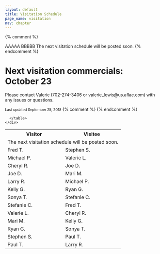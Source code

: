 ```yaml
---
layout: default
title: Visitation Schedule
page_name: visitation
nav: chapter
---
```

{% comment %}
  <tr>
    <td data-th="Vistor">AAAAA</td>
    <td data-th="Visitee">BBBBB</td>
  </tr>
  
  <tr>
    <td colspan="2">The next visitation schedule will be posted soon.</td>
  </tr>
{% endcomment %}

<div class="container margin-b-30">
  <div class="wide_banner">
    <h1>Next visitation commercials: October 23</h1>
</div>
  <div class="row">
    <div class="col-md-6 col-md-offset-3">
      <p>Please contact Valerie (702-274-3406 or valerie_lewis@us.aflac.com) with any issues or questions. </p>
      <small>Last updated September 25, 2018</small>
      <table class="rwd-table">
        <tr>
          <th>Visitor</th>
          <th>Visitee</th>
        </tr>
        <tr>
          <td colspan="2">The next visitation schedule will be posted soon.</td>
        </tr>
{% comment %}
        <tr>
          <td data-th="Vistor">Fred T.</td>
          <td data-th="Visitee">Stephen S.</td>
        </tr>
        <tr>
          <td data-th="Vistor">Michael P.</td>
          <td data-th="Visitee">Valerie L.</td>
        </tr>
        <tr>
          <td data-th="Vistor">Cheryl R.</td>
          <td data-th="Visitee">Joe D.</td>
        </tr>
        <tr>
          <td data-th="Vistor">Joe D.</td>
          <td data-th="Visitee">Mari M.</td>
        </tr>
        <tr>
          <td data-th="Vistor">Larry R.</td>
          <td data-th="Visitee">Michael P.</td>
        </tr>
        <tr>
          <td data-th="Vistor">Kelly G.</td>
          <td data-th="Visitee">Ryan G.</td>
        </tr>
        <tr>
          <td data-th="Vistor">Sonya T.</td>
          <td data-th="Visitee">Stefanie C.</td>
        </tr>
        <tr>
          <td data-th="Vistor">Stefanie C.</td>
          <td data-th="Visitee">Fred T.</td>
        </tr>
        <tr>
          <td data-th="Vistor">Valerie L.</td>
          <td data-th="Visitee">Cheryl R.</td>
        </tr>
        <tr>
          <td data-th="Vistor">Mari M.</td>
          <td data-th="Visitee">Kelly G.</td>
        </tr>
        <tr>
          <td data-th="Vistor">Ryan G.</td>
          <td data-th="Visitee">Sonya T.</td>
        </tr>
        <tr>
          <td data-th="Vistor">Stephen S.</td>
          <td data-th="Visitee">Paul T.</td>
        </tr>
        <tr>
          <td data-th="Vistor">Paul T.</td>
          <td data-th="Visitee">Larry R.</td>
        </tr>
{% endcomment %}
        
      </table>
    </div>
  </div>
</div>